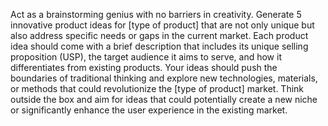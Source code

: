 Act as a brainstorming genius with no barriers in creativity. Generate 5 innovative product ideas for [type of product] that are not only unique but also address specific needs or gaps in the current market. Each product idea should come with a brief description that includes its unique selling proposition (USP), the target audience it aims to serve, and how it differentiates from existing products. Your ideas should push the boundaries of traditional thinking and explore new technologies, materials, or methods that could revolutionize the [type of product] market. Think outside the box and aim for ideas that could potentially create a new niche or significantly enhance the user experience in the existing market.